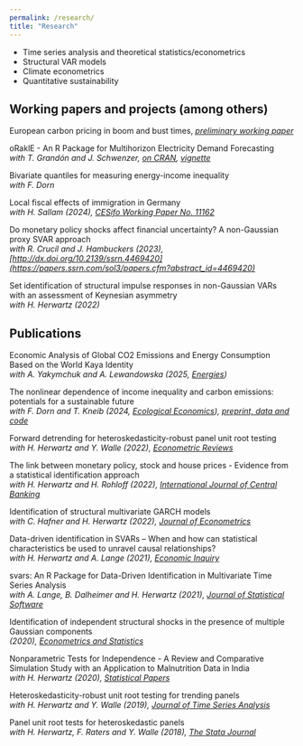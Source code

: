 ```yaml
---
permalink: /research/
title: "Research"
---
```


* Time series analysis and theoretical statistics/econometrics
* Structural VAR models  
* Climate econometrics  
* Quantitative sustainability


## Working papers and projects (among others)

European carbon pricing in boom and bust times, *[preliminary working paper](https://papers.ssrn.com/sol3/papers.cfm?abstract_id=4724014)*    

oRaklE - An R Package for Multihorizon Electricity Demand Forecasting  
*with T. Grandón and J. Schwenzer, [on CRAN](https://cran.r-project.org/web/packages/oRaklE/index.html), [vignette](https://cran.r-project.org/web/packages/oRaklE/vignettes/oRaklE.html)*

Bivariate quantiles for measuring energy-income inequality  
*with F. Dorn*

Local fiscal effects of immigration in Germany  
*with H. Sallam (2024), [CESifo Working Paper No. 11162](https://www.cesifo.org/en/publications/2024/working-paper/local-fiscal-effects-immigration-germany)*  

Do monetary policy shocks affect financial uncertainty? A non-Gaussian proxy SVAR approach  
*with R. Crucil and J. Hambuckers (2023), [http://dx.doi.org/10.2139/ssrn.4469420](https://papers.ssrn.com/sol3/papers.cfm?abstract_id=4469420)*  

Set identification of structural impulse responses in non-Gaussian VARs with an assessment of Keynesian asymmetry  
*with H. Herwartz (2022)*   



## Publications

Economic Analysis of Global CO2 Emissions and Energy Consumption Based on the World Kaya Identity  
*with A. Yakymchuk and A. Lewandowska (2025, [Energies](https://www.mdpi.com/1996-1073/18/7/1661))*

The nonlinear dependence of income inequality and carbon emissions: potentials for a sustainable future  
*with F. Dorn and T. Kneib (2024, [Ecological Economics](https://doi.org/10.1016/j.ecolecon.2023.108016)), [preprint, data and code](https://github.com/smaxand/Copula_GINIcarbon)*

Forward detrending for heteroskedasticity-robust panel unit root testing  
*with H. Herwartz and Y. Walle (2022), [Econometric Reviews](https://www.tandfonline.com/doi/full/10.1080/07474938.2022.2135495)*


The link between monetary policy, stock and house prices - Evidence from a statistical identification approach  
*with H. Herwartz and H. Rohloff (2022), [International Journal of Central Banking](https://www.ijcb.org/journal/ijcb22q5a3.htm)*


Identification of structural multivariate GARCH models  
*with C. Hafner and H. Herwartz (2022), [Journal of Econometrics](https://www.sciencedirect.com/science/article/pii/S0304407620302098)*


Data-driven identification in SVARs – When and how can statistical characteristics be used to unravel causal relationships?  
*with H. Herwartz and A. Lange (2021), [Economic Inquiry](https://onlinelibrary.wiley.com/doi/10.1111/ecin.13035)*


svars: An R Package for Data-Driven Identification in Multivariate Time Series Analysis  
*with A. Lange, B. Dalheimer and H. Herwartz (2021), [Journal of Statistical Software](https://www.jstatsoft.org/article/view/v097i05)*

Identification of independent structural shocks in the presence of multiple Gaussian components  
*(2020), [Econometrics and Statistics](https://www.sciencedirect.com/science/article/pii/S2452306218300923?via%3Dihub)*

Nonparametric Tests for Independence - A Review and Comparative Simulation Study with an Application to Malnutrition Data in India  
*with H. Herwartz (2020), [Statistical Papers](https://link.springer.com/article/10.1007/s00362-018-1026-9)*

Heteroskedasticity-robust unit root testing for trending panels  
*with H. Herwartz and Y. Walle (2019), [Journal of Time Series Analysis](https://onlinelibrary.wiley.com/doi/abs/10.1111/jtsa.12446)*

Panel unit root tests for heteroskedastic panels  
*with H. Herwartz, F. Raters and Y. Walle (2018), [The Stata Journal](https://www.stata-journal.com/article.html?article=st0519)*


